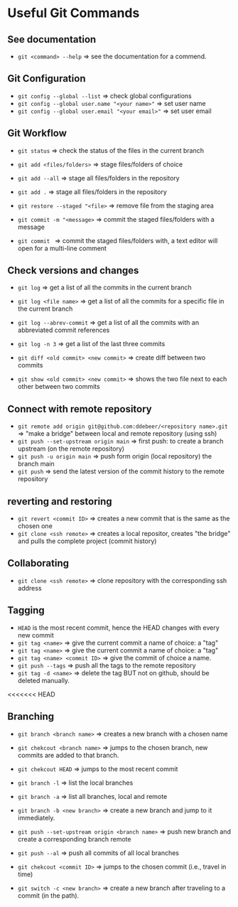 # Useful Git Commands


## See documentation

- `git <command> --help`  => see the documentation for a commend.

## Git Configuration

- `git config --global --list`     => check global configurations
- `git config --global user.name "<your name>"` => set user name
- `git config --global user.email "<your email>"` => set user email


## Git Workflow

- `git status`                => check the status of the files in the current branch
- `git add <files/folders>`   => stage files/folders of choice
- `git add --all`             => stage all files/folders in the repository
- `git add .`                 => stage all files/folders in the repository
- `git restore --staged "<file>`  => remove file from the staging area



- `git commit -m "<message>`  => commit the staged files/folders with a message
- `git commit `               => commit the staged files/folders with, a text 
                                 editor will open for a multi-line comment 

## Check versions and changes

- `git log`                => get a list of all the commits in the current branch
- `git log <file name>`    => get a list of all the commits for a specific file in the current branch
- `git log --abrev-commit` => get a list of all the commits with an abbreviated commit references
- `git log -n 3`           => get a list of the last three commits 



- `git diff <old commit> <new commit>`  => create diff between two commits
- `git show <old commit> <new commit>`  => shows the two file next to each other between two commits


## Connect with remote repository

- `git remote add origin git@github.com:ddebeer/<repository name>.git` 
  => "make a bridge" between local and remote repository (using ssh)
- `git push --set-upstream origin main`  => first push: to create a branch upstream (on the remote repository)
- `git push -u origin main`              => push form origin (local repository) the branch main
- `git push`   => send the latest version of the commit history to the remote repository


## reverting and restoring

- `git revert <commit ID>` => creates a new commit that is the same as the chosen one
- `git clone <ssh remote>` => creates a local repositor, creates "the bridge" and pulls the complete project (commit history)


## Collaborating 
- `git clone <ssh remote>` => clone repository with the corresponding ssh address


## Tagging

- `HEAD` is the most recent commit, hence the HEAD changes with every new commit
- `git tag <name>`   => give the current commit a name of choice: a "tag"
- `git tag <name>`   => give the current commit a name of choice: a "tag"
- `git tag <name> <commit ID>`  => give the commit of choice a name.
- `git push --tags`  => push all the tags to the remote repository
- `git tag -d <name>` => delete the tag  BUT not on github, should be deleted manually.

<<<<<<< HEAD

## Branching

- `git branch <branch name>`   => creates a new branch with a chosen name
- `git chekcout <branch name>` => jumps to the chosen branch, new commits are
                                  added to that branch.
- `git chekcout HEAD`          => jumps to the most recent commit 

- `git branch -l`              => list the local branches
- `git branch -a`              => list all branches, local and remote
- `git branch -b <new branch>` => create a new branch and jump to it immediately.


- `git push --set-upstream origin <branch name>`  => push new branch and create a corresponding branch remote
- `git push --al`              => push all commits of all local branches

- `git chekcout <commit ID>`   => jumps to the chosen commit (i.e., travel in time)
- `git switch -c <new branch>` => create a new branch after traveling to a commit (in the path).

